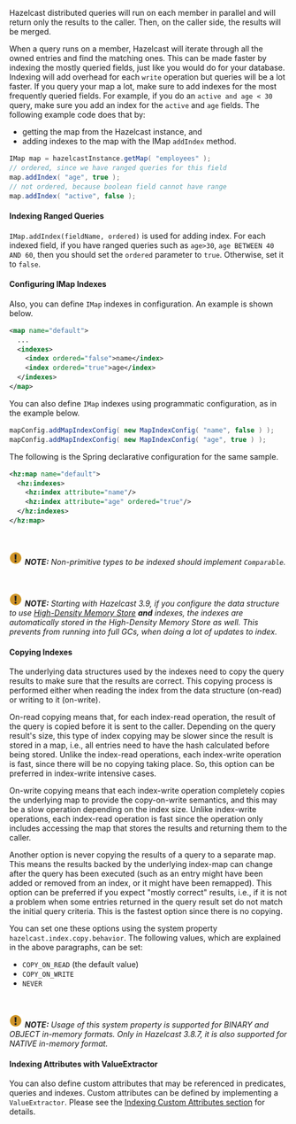
Hazelcast distributed queries will run on each member in parallel and will return only the results to the caller.
Then, on the caller side, the results will be merged.

When a query runs on a
member, Hazelcast will iterate through all the owned entries and find the matching ones. This can be made faster by indexing
the mostly queried fields, just like you would do for your database. Indexing will add overhead for each `write`
operation but queries will be a lot faster. If you query your map a lot, make sure to add indexes for the most frequently
queried fields. For example, if you do an `active and age < 30` query, make sure you add an index for the `active` and
`age` fields. The following example code does that by:

- getting the map from the Hazelcast instance, and
- adding indexes to the map with the IMap `addIndex` method.

```java
IMap map = hazelcastInstance.getMap( "employees" );
// ordered, since we have ranged queries for this field
map.addIndex( "age", true );
// not ordered, because boolean field cannot have range
map.addIndex( "active", false );
```

#### Indexing Ranged Queries

`IMap.addIndex(fieldName, ordered)` is used for adding index. For each indexed field, if you have ranged queries such as `age>30`,
`age BETWEEN 40 AND 60`, then you should set the `ordered` parameter to `true`. Otherwise, set it to `false`.

#### Configuring IMap Indexes

Also, you can define `IMap` indexes in configuration. An example is shown below.

```xml
<map name="default">
  ...
  <indexes>
    <index ordered="false">name</index>
    <index ordered="true">age</index>
  </indexes>
</map>
```

You can also define `IMap` indexes using programmatic configuration, as in the example below.

```java
mapConfig.addMapIndexConfig( new MapIndexConfig( "name", false ) );
mapConfig.addMapIndexConfig( new MapIndexConfig( "age", true ) );
```

The following is the Spring declarative configuration for the same sample.

```xml
<hz:map name="default">
  <hz:indexes>
    <hz:index attribute="name"/>
    <hz:index attribute="age" ordered="true"/>
  </hz:indexes>
</hz:map>
```
<br></br>
![image](../../images/NoteSmall.jpg) ***NOTE:*** *Non-primitive types to be indexed should implement *`Comparable`*.*

<br></br>
![image](../../images/NoteSmall.jpg) ***NOTE:*** *Starting with Hazelcast 3.9, if you configure the data structure to use [High-Density Memory Store](/1500_Storage/100_High-Density_Memory_Store.md) ***and*** indexes, the indexes are automatically stored in the High-Density Memory Store as well. This prevents from running into full GCs, when doing a lot of updates to index.*

#### Copying Indexes

The underlying data structures used by the indexes need to copy the query results to make sure that the results are correct. This copying process is performed either when reading the index from the data structure (on-read) or writing to it (on-write).

On-read copying means that, for each index-read operation, the result of the query is copied before it is sent to the caller. Depending on the query result's size, this type of index copying may be slower since the result is stored in a map, i.e., all entries need to have the hash calculated before being stored. Unlike the index-read operations, each index-write operation is fast, since there will be no copying taking place. So, this option can be preferred in index-write intensive cases.

On-write copying means that each index-write operation completely copies the underlying map to provide the copy-on-write semantics, and this may be a slow operation depending on the index size. Unlike index-write operations, each index-read operation is fast since the operation only includes accessing the map that stores the results and returning them to the caller.

Another option is never copying the results of a query to a separate map. This means the results backed by the underlying index-map can change after the query has been executed (such as an entry might have been added or removed from an index, or it might have been remapped). This option can be preferred if you expect "mostly correct" results, i.e., if it is not a problem when some entries returned in the query result set do not match the initial query criteria. This is the fastest option since there is no copying.

You can set one these options using the system property `hazelcast.index.copy.behavior`. The following values, which are explained in the above paragraphs, can be set:

- `COPY_ON_READ` (the default value)
- `COPY_ON_WRITE`
- `NEVER`
 
<br></br>
![image](images/NoteSmall.jpg) ***NOTE:*** *Usage of this system property is supported for BINARY and OBJECT in-memory formats. Only in Hazelcast 3.8.7, it is also supported for NATIVE in-memory format.*



#### Indexing Attributes with ValueExtractor

You can also define custom attributes that may be referenced in predicates, queries and indexes. Custom attributes can be defined by implementing a `ValueExtractor`. Please see the [Indexing Custom Attributes section](/1100_Distributed_Query/300_Custom_Attributes/500_Indexing_Custom_Attributes.md) for details.


